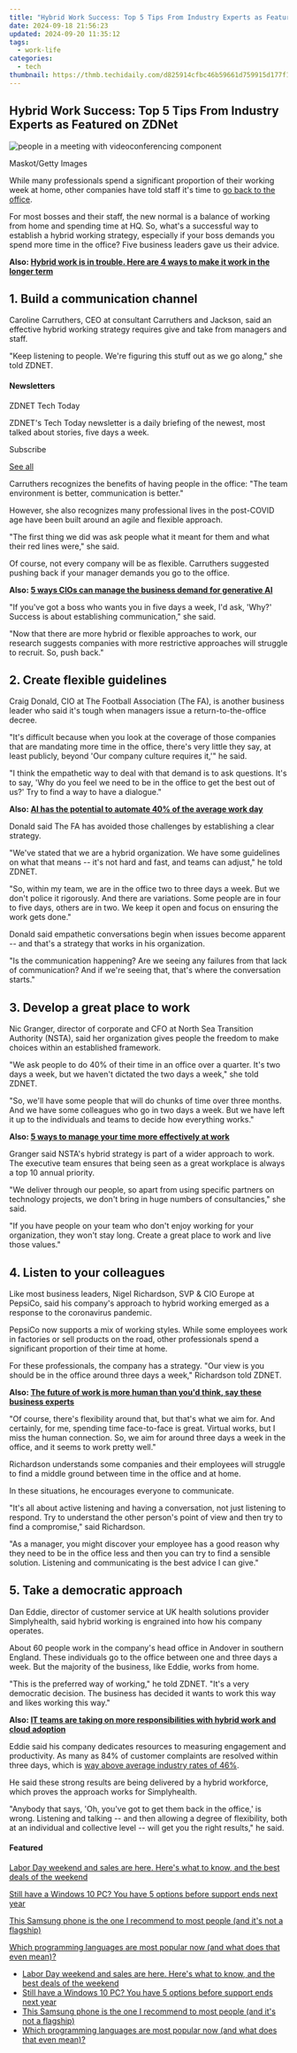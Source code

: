 ```yaml
---
title: "Hybrid Work Success: Top 5 Tips From Industry Experts as Featured on ZDNet"
date: 2024-09-18 21:56:23
updated: 2024-09-20 11:35:12
tags:
  - work-life
categories:
  - tech
thumbnail: https://thmb.techidaily.com/d825914cfbc46b59661d759915d177f1c0fb99c790ab448227f71d61ed6c5f61.jpg
---
```


## Hybrid Work Success: Top 5 Tips From Industry Experts as Featured on ZDNet

![people in a meeting with videoconferencing component](https://www.zdnet.com/a/img/resize/8240fbbb8531e9b73215d0a48b66439dea44ad9e/2024/03/28/6b2a4eec-66ba-42be-b051-6e7ae089b9b4/gettyimages-1561230298.jpg?auto=webp&width=1280)

Maskot/Getty Images

While many professionals spend a significant proportion of their working week at home, other companies have told staff it's time to [go back to the office](https://www.zdnet.com/home-and-office/work-life/hybrid-working-or-back-to-the-office-heres-how-to-keep-everyone-engaged/).

For most bosses and their staff, the new normal is a balance of working from home and spending time at HQ. So, what's a successful way to establish a hybrid working strategy, especially if your boss demands you spend more time in the office? Five business leaders gave us their advice.

**Also: [Hybrid work is in trouble. Here are 4 ways to make it work in the longer term](https://www.zdnet.com/home-and-office/work-life/hybrid-work-is-in-trouble-here-are-4-ways-to-make-it-work-in-the-longer-term/)**

## 1\. Build a communication channel

Caroline Carruthers, CEO at consultant Carruthers and Jackson, said an effective hybrid working strategy requires give and take from managers and staff.

"Keep listening to people. We're figuring this stuff out as we go along," she told ZDNET.

#### Newsletters

ZDNET Tech Today

ZDNET's Tech Today newsletter is a daily briefing of the newest, most talked about stories, five days a week.

 Subscribe

[See all](https://www.zdnet.com/newsletters/)

Carruthers recognizes the benefits of having people in the office: "The team environment is better, communication is better." 

However, she also recognizes many professional lives in the post-COVID age have been built around an agile and flexible approach. 

"The first thing we did was ask people what it meant for them and what their red lines were," she said.

Of course, not every company will be as flexible. Carruthers suggested pushing back if your manager demands you go to the office.

**Also: [5 ways CIOs can manage the business demand for generative AI](https://www.zdnet.com/article/5-ways-cios-can-manage-the-business-demand-for-generative-ai/)**

"If you've got a boss who wants you in five days a week, I'd ask, 'Why?' Success is about establishing communication," she said. 

"Now that there are more hybrid or flexible approaches to work, our research suggests companies with more restrictive approaches will struggle to recruit. So, push back."

## 2\. Create flexible guidelines

Craig Donald, CIO at The Football Association (The FA), is another business leader who said it's tough when managers issue a return-to-the-office decree. 

"It's difficult because when you look at the coverage of those companies that are mandating more time in the office, there's very little they say, at least publicly, beyond 'Our company culture requires it,'" he said.

"I think the empathetic way to deal with that demand is to ask questions. It's to say, 'Why do you feel we need to be in the office to get the best out of us?' Try to find a way to have a dialogue."

**Also: [AI has the potential to automate 40% of the average work day](https://www.zdnet.com/article/ai-has-the-potential-to-automate-40-of-the-average-work-day/)**

Donald said The FA has avoided those challenges by establishing a clear strategy.

"We've stated that we are a hybrid organization. We have some guidelines on what that means -- it's not hard and fast, and teams can adjust," he told ZDNET. 

"So, within my team, we are in the office two to three days a week. But we don't police it rigorously. And there are variations. Some people are in four to five days, others are in two. We keep it open and focus on ensuring the work gets done." 

Donald said empathetic conversations begin when issues become apparent -- and that's a strategy that works in his organization.

"Is the communication happening? Are we seeing any failures from that lack of communication? And if we're seeing that, that's where the conversation starts."

## 3\. Develop a great place to work

Nic Granger, director of corporate and CFO at North Sea Transition Authority (NSTA), said her organization gives people the freedom to make choices within an established framework.

"We ask people to do 40% of their time in an office over a quarter. It's two days a week, but we haven't dictated the two days a week," she told ZDNET. 

"So, we'll have some people that will do chunks of time over three months. And we have some colleagues who go in two days a week. But we have left it up to the individuals and teams to decide how everything works."

**Also: [5 ways to manage your time more effectively at work](https://www.zdnet.com/home-and-office/work-life/5-ways-to-help-you-manage-your-time-more-effectively-at-work/)**

Granger said NSTA's hybrid strategy is part of a wider approach to work. The executive team ensures that being seen as a great workplace is always a top 10 annual priority.

"We deliver through our people, so apart from using specific partners on technology projects, we don't bring in huge numbers of consultancies," she said. 

"If you have people on your team who don't enjoy working for your organization, they won't stay long. Create a great place to work and live those values."

## 4\. Listen to your colleagues

Like most business leaders, Nigel Richardson, SVP & CIO Europe at PepsiCo, said his company's approach to hybrid working emerged as a response to the coronavirus pandemic.

PepsiCo now supports a mix of working styles. While some employees work in factories or sell products on the road, other professionals spend a significant proportion of their time at home. 

For these professionals, the company has a strategy. "Our view is you should be in the office around three days a week," Richardson told ZDNET.

**Also: [The future of work is more human than you'd think, say these business experts](https://www.zdnet.com/home-and-office/work-life/the-future-of-work-is-more-human-than-youd-think-say-these-business-experts/)**

"Of course, there's flexibility around that, but that's what we aim for. And certainly, for me, spending time face-to-face is great. Virtual works, but I miss the human connection. So, we aim for around three days a week in the office, and it seems to work pretty well."

Richardson understands some companies and their employees will struggle to find a middle ground between time in the office and at home. 

In these situations, he encourages everyone to communicate.

"It's all about active listening and having a conversation, not just listening to respond. Try to understand the other person's point of view and then try to find a compromise," said Richardson.

"As a manager, you might discover your employee has a good reason why they need to be in the office less and then you can try to find a sensible solution. Listening and communicating is the best advice I can give."

## 5\. Take a democratic approach

Dan Eddie, director of customer service at UK health solutions provider Simplyhealth, said hybrid working is engrained into how his company operates.

About 60 people work in the company's head office in Andover in southern England. These individuals go to the office between one and three days a week. But the majority of the business, like Eddie, works from home. 

"This is the preferred way of working," he told ZDNET. "It's a very democratic decision. The business has decided it wants to work this way and likes working this way." 

**Also: [IT teams are taking on more responsibilities with hybrid work and cloud adoption](https://www.zdnet.com/article/it-teams-taking-on-more-responsibilities-with-hybrid-work-and-cloud-adoption/)**

Eddie said his company dedicates resources to measuring engagement and productivity. As many as 84% of customer complaints are resolved within three days, which is [way above average industry rates of 46%](https://www.fca.org.uk/data/complaints-data/aggregate-complaints-data-2023-h1).

He said these strong results are being delivered by a hybrid workforce, which proves the approach works for Simplyhealth.

"Anybody that says, 'Oh, you've got to get them back in the office,' is wrong. Listening and talking -- and then allowing a degree of flexibility, both at an individual and collective level -- will get you the right results," he said.

#### Featured

[Labor Day weekend and sales are here. Here's what to know, and the best deals of the weekend](https://www.zdnet.com/article/labor-day-deals-everything-to-know-09-02-2024/ "Labor Day weekend and sales are here. Here's what to know, and the best deals of the weekend")

[Still have a Windows 10 PC? You have 5 options before support ends next year](https://www.zdnet.com/article/still-have-a-windows-10-pc-you-have-5-options-before-support-ends-next-year/ "Still have a Windows 10 PC? You have 5 options before support ends next year")

[This Samsung phone is the one I recommend to most people (and it's not a flagship)](https://www.zdnet.com/article/this-samsung-phone-is-the-one-i-recommend-to-most-people-and-its-not-a-flagship/ "This Samsung phone is the one I recommend to most people (and it's not a flagship)")

[Which programming languages are most popular now (and what does that even mean)?](https://www.zdnet.com/article/the-most-popular-programming-languages-in-2024-and-what-that-even-means/ "Which programming languages are most popular now (and what does that even mean)?")

* [Labor Day weekend and sales are here. Here's what to know, and the best deals of the weekend](https://www.zdnet.com/article/labor-day-deals-everything-to-know-09-02-2024/ "Labor Day weekend and sales are here. Here's what to know, and the best deals of the weekend")
* [Still have a Windows 10 PC? You have 5 options before support ends next year](https://www.zdnet.com/article/still-have-a-windows-10-pc-you-have-5-options-before-support-ends-next-year/ "Still have a Windows 10 PC? You have 5 options before support ends next year")
* [This Samsung phone is the one I recommend to most people (and it's not a flagship)](https://www.zdnet.com/article/this-samsung-phone-is-the-one-i-recommend-to-most-people-and-its-not-a-flagship/ "This Samsung phone is the one I recommend to most people (and it's not a flagship)")
* [Which programming languages are most popular now (and what does that even mean)?](https://www.zdnet.com/article/the-most-popular-programming-languages-in-2024-and-what-that-even-means/ "Which programming languages are most popular now (and what does that even mean)?")

<ins class="adsbygoogle"
     style="display:block"
     data-ad-format="autorelaxed"
     data-ad-client="ca-pub-7571918770474297"
     data-ad-slot="1223367746"></ins>



<ins class="adsbygoogle"
     style="display:block"
     data-ad-client="ca-pub-7571918770474297"
     data-ad-slot="8358498916"
     data-ad-format="auto"
     data-full-width-responsive="true"></ins>
